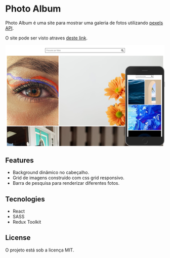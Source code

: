 # Photo Album

Photo Album é uma site para mostrar uma galeria de fotos utilizando [pexels API](https://www.pexels.com/api/).

O site pode ser visto atraves [deste link](https://photo-gallery-fuaberu.netlify.app/).

![Photo Album screenshot](https://github.com/fuaberu/my-portfolio/blob/9dd49e498c9db72965c4505f90053e39c4b17cc0/src/assets/photo-gallery.png)

## Features

- Background dinâmico no cabeçalho.
- Grid de imagens construído com css grid responsivo.
- Barra de pesquisa para renderizar diferentes fotos.

## Tecnologies

- React
- SASS
- Redux Toolkit

## License

O projeto está sob a licença MIT.
